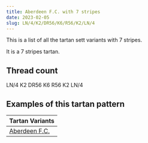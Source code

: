 ```yaml
---
title: Aberdeen F.C. with 7 stripes
date: 2023-02-05
slug: LN/4/K2/DR56/K6/R56/K2/LN/4
---
```

This is a list of all the tartan sett variants with 7 stripes.

It is a 7 stripes tartan.


## Thread count
LN/4 K2 DR56 K6 R56 K2 LN/4

## Examples of this tartan pattern

| Tartan Variants |
|---------------|
| [Aberdeen F.C.](/variants/ln/4/k2/dr56/k6/r56/k2/ln/4-dr802040-k000000-lne0e0e0-rc00000)||
